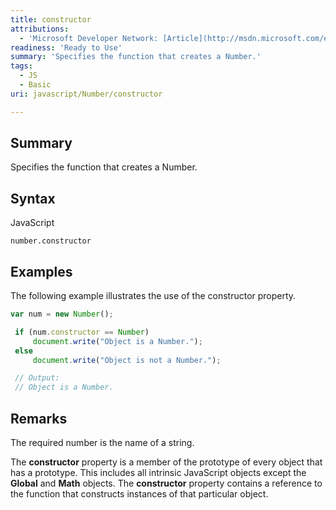 ```yaml
---
title: constructor
attributions:
  - 'Microsoft Developer Network: [Article](http://msdn.microsoft.com/en-us/library/ie/jj159602(v=vs.94).aspx)'
readiness: 'Ready to Use'
summary: 'Specifies the function that creates a Number.'
tags:
  - JS
  - Basic
uri: javascript/Number/constructor

---
```

## Summary

Specifies the function that creates a Number.

## Syntax

<span class="language">JavaScript</span>

    number.constructor

## Examples

The following example illustrates the use of the constructor property.

``` js
var num = new Number();

 if (num.constructor == Number)
     document.write("Object is a Number.");
 else
     document.write("Object is not a Number.");

 // Output:
 // Object is a Number.
```

## Remarks

The required number is the name of a string.

The **constructor** property is a member of the prototype of every object that has a prototype. This includes all intrinsic JavaScript objects except the **Global** and **Math** objects. The **constructor** property contains a reference to the function that constructs instances of that particular object.


